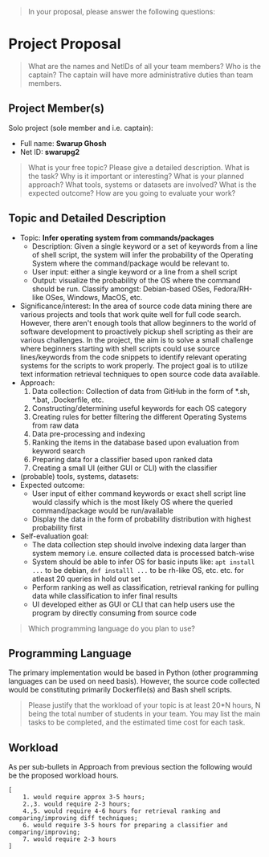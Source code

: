 > In your proposal, please answer the following questions:

# Project Proposal
> What are the names and NetIDs of all your team members? Who is the captain? The captain will have more administrative duties than team members.

## Project Member(s)

Solo project (sole member and i.e. captain):

- Full name: **Swarup Ghosh**
- Net ID: **swarupg2**

> What is your free topic? Please give a detailed description. What is the task? Why is it important or interesting? What is your planned approach? What tools, systems or datasets are involved? What is the expected outcome? How are you going to evaluate your work?

## Topic and Detailed Description

- Topic: **Infer operating system from commands/packages**
    - Description: Given a single keyword or a set of keywords from a line of shell script, the system will infer the probability of the Operating System where the command/package would be relevant to.
    - User input: either a single keyword or a line from a shell script
    - Output: visualize the probability of the OS where the command should be run. Classify amongst: Debian-based OSes, Fedora/RH-like OSes, Windows, MacOS, etc.
- Significance/interest: In the area of source code data mining there are various projects and tools that work quite well for full code search. However, there aren't enough tools that allow beginners to the world of software development to proactively pickup shell scripting as their are various challenges. In the project, the aim is to solve a small challenge where beginners starting with shell scripts could use source lines/keywords from the code snippets to identify relevant operating systems for the scripts to work properly. The project goal is to utilize text information retrieval techniques to open source code data available.
- Approach:
    1. Data collection: Collection of data from GitHub in the form of *.sh, *.bat, .Dockerfile, etc.
    2. Constructing/determining useful keywords for each OS category
    3. Creating rules for better filtering the different Operating Systems from raw data
    4. Data pre-processing and indexing
    5. Ranking the items in the database based upon evaluation from keyword search
    6. Preparing data for a classifier based upon ranked data
    7. Creating a small UI (either GUI or CLI) with the classifier
- (probable) tools, systems, datasets: 
- Expected outcome:
    - User input of either command keywords or exact shell script line would classify which is the most likely OS where the queried command/package would be run/available
    - Display the data in the form of probability distribution with highest probability first
- Self-evaluation goal:
    - The data collection step should involve indexing data larger than system memory i.e. ensure collected data is processed batch-wise
    - System should be able to infer OS for basic inputs like: `apt install ...` to be debian, `dnf installl ...` to be rh-like OS, etc. etc. for atleast 20 queries in hold out set
    - Perform ranking as well as classification, retrieval ranking for pulling data while classification to infer final results
    - UI developed either as GUI or CLI that can help users use the program by directly consuming from source code

> Which programming language do you plan to use?

## Programming Language

The primary implementation would be based in Python (other programming languages can be used on need basis). However, the source code collected would be constituting primarily Dockerfile(s) and Bash shell scripts.

> Please justify that the workload of your topic is at least 20*N hours, N being the total number of students in your team. You may list the main tasks to be completed, and the estimated time cost for each task.

## Workload

As per sub-bullets in Approach from previous section the following would be the proposed workload hours.

```
[
    1. would require approx 3-5 hours;
    2.,3. would require 2-3 hours;
    4.,5. would require 4-6 hours for retrieval ranking and comparing/improving diff techniques;
    6. would require 3-5 hours for preparing a classifier and comparing/improving;
    7. would require 2-3 hours
]
```